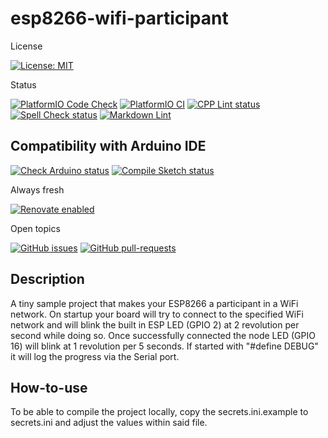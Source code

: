 # esp8266-wifi-participant

License

[![License: MIT](https://img.shields.io/badge/License-MIT-yellow.svg)](https://opensource.org/licenses/MIT)

Status

[![PlatformIO Code Check](https://github.com/TheRealArthurDent/esp8266-wifi-participant/actions/workflows/platformio-check.yaml/badge.svg)](https://github.com/TheRealArthurDent/esp8266-wifi-participant/actions/workflows/platformio-check.yaml)
[![PlatformIO CI](https://github.com/TheRealArthurDent/esp8266-wifi-participant/actions/workflows/platformio-ci.yaml/badge.svg)](https://github.com/TheRealArthurDent/esp8266-wifi-participant/actions/workflows/platformio-ci.yaml)
[![CPP Lint status](https://github.com/TheRealArthurDent/esp8266-wifi-participant/actions/workflows/cpp-lint.yaml/badge.svg)](https://github.com/TheRealArthurDent/esp8266-wifi-participant/actions/workflows/cpp-lint.yaml)
[![Spell Check status](https://github.com/TheRealArthurDent/esp8266-wifi-participant/actions/workflows/spell-check.yaml/badge.svg)](https://github.com/TheRealArthurDent/esp8266-wifi-participant/actions/workflows/spell-check.yaml)
[![Markdown Lint](https://github.com/TheRealArthurDent/esp8266-wifi-participant/actions/workflows/markdown-lint.yaml/badge.svg)](https://github.com/TheRealArthurDent/esp8266-wifi-participant/actions/workflows/markdown-lint.yaml)

## Compatibility with Arduino IDE

[![Check Arduino status](https://github.com/TheRealArthurDent/esp8266-wifi-participant/actions/workflows/check-arduino.yaml/badge.svg)](https://github.com/TheRealArthurDent/esp8266-wifi-participant/actions/workflows/check-arduino.yaml)
[![Compile Sketch status](https://github.com/TheRealArthurDent/esp8266-wifi-participant/actions/workflows/compile-sketch.yaml/badge.svg)](https://github.com/TheRealArthurDent/esp8266-wifi-participant/actions/workflows/compile-sketch.yaml)

Always fresh

[![Renovate enabled](https://img.shields.io/badge/renovate-enabled-brightgreen.svg)](https://renovatebot.com/)

Open topics

[![GitHub issues](https://img.shields.io/github/issues/TheRealArthurDent/esp8266-wifi-participant.svg)](https://GitHub.com/TheRealArthurDent/esp8266-wifi-participant/issues/)
[![GitHub pull-requests](https://img.shields.io/github/issues-pr/TheRealArthurDent/esp8266-wifi-participant.svg)](https://GitHub.com/TheRealArthurDent/esp8266-wifi-participant/pull/)

## Description

A tiny sample project that makes your ESP8266 a participant in a WiFi network.
On startup your board will try to connect to the specified WiFi network and will
blink the built in ESP LED (GPIO 2) at 2 revolution per second while doing so.
Once successfully connected the node LED (GPIO 16) will blink at 1 revolution
per 5 seconds.
If started with "#define DEBUG" it will log the progress via the Serial port.

## How-to-use

To be able to compile the project locally, copy the secrets.ini.example
to secrets.ini and adjust the values within said file.
